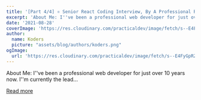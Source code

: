 ```yaml
---
title: '[Part 4/4] ⚛️ Senior React Coding Interview, By A Professional React Developer 👨‍💻'
excerpt: 'About Me: I''ve been a professional web developer for just over 10 years now. I''m currently the lead...'
date: '2021-08-28'
coverImage: 'https://res.cloudinary.com/practicaldev/image/fetch/s--E4FyGpRZ--/c_imagga_scale,f_auto,fl_progressive,h_420,q_auto,w_1000/https://dev-to-uploads.s3.amazonaws.com/uploads/articles/ms13mqfxd8ffz7t7qvxk.jpg'
author:
  name: Koders
  picture: "assets/blog/authors/koders.png"
ogImage:
  url: 'https://res.cloudinary.com/practicaldev/image/fetch/s--E4FyGpRZ--/c_imagga_scale,f_auto,fl_progressive,h_420,q_auto,w_1000/https://dev-to-uploads.s3.amazonaws.com/uploads/articles/ms13mqfxd8ffz7t7qvxk.jpg'
---
```


About Me: I''ve been a professional web developer for just over 10 years now. I''m currently the lead...

[Read more](https://dev.to/bettercodingacademy/part-4-4-senior-react-coding-interview-by-a-professional-react-developer-1gln)
